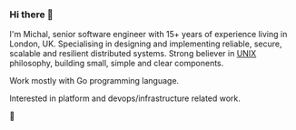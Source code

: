 ### Hi there 👋

I'm Michal, senior software engineer with 15+ years of experience living in London, UK. Specialising in designing and implementing reliable, secure, scalable and resilient distributed systems. Strong believer in [UNIX](https://en.wikipedia.org/wiki/Unix_philosophy) philosophy, building small, simple and clear components. 

Work mostly with Go programming language.

Interested in platform and devops/infrastructure related work.

🤘
